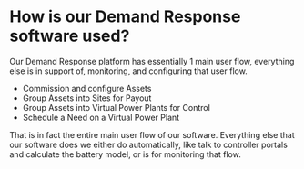 # How is our Demand Response software used?

Our Demand Response platform has essentially 1 main user flow, everything else is in support of, monitoring, and configuring that user flow.

* Commission and configure Assets
* Group Assets into Sites for Payout
* Group Assets into Virtual Power Plants for Control
* Schedule a Need on a Virtual Power Plant

That is in fact the entire main user flow of our software. Everything else that our software does we either do automatically, like talk to controller portals and calculate the battery model, or is for monitoring that flow.


